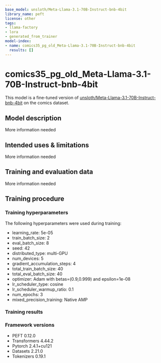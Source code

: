 ```yaml
---
base_model: unsloth/Meta-Llama-3.1-70B-Instruct-bnb-4bit
library_name: peft
license: other
tags:
- llama-factory
- lora
- generated_from_trainer
model-index:
- name: comics35_pg_old_Meta-Llama-3.1-70B-Instruct-bnb-4bit
  results: []
---
```


<!-- This model card has been generated automatically according to the information the Trainer had access to. You
should probably proofread and complete it, then remove this comment. -->

# comics35_pg_old_Meta-Llama-3.1-70B-Instruct-bnb-4bit

This model is a fine-tuned version of [unsloth/Meta-Llama-3.1-70B-Instruct-bnb-4bit](https://huggingface.co/unsloth/Meta-Llama-3.1-70B-Instruct-bnb-4bit) on the comics dataset.

## Model description

More information needed

## Intended uses & limitations

More information needed

## Training and evaluation data

More information needed

## Training procedure

### Training hyperparameters

The following hyperparameters were used during training:
- learning_rate: 5e-05
- train_batch_size: 2
- eval_batch_size: 8
- seed: 42
- distributed_type: multi-GPU
- num_devices: 5
- gradient_accumulation_steps: 4
- total_train_batch_size: 40
- total_eval_batch_size: 40
- optimizer: Adam with betas=(0.9,0.999) and epsilon=1e-08
- lr_scheduler_type: cosine
- lr_scheduler_warmup_ratio: 0.1
- num_epochs: 3
- mixed_precision_training: Native AMP

### Training results



### Framework versions

- PEFT 0.12.0
- Transformers 4.44.2
- Pytorch 2.4.1+cu121
- Datasets 2.21.0
- Tokenizers 0.19.1